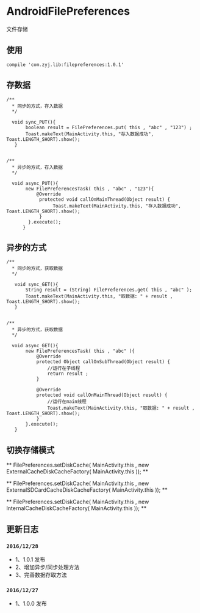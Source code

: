 # AndroidFilePreferences
文件存储

## 使用

```
compile 'com.zyj.lib:filepreferences:1.0.1'

```

## 存数据

```
/**
  * 同步的方式，存入数据
  */

  void sync_PUT(){
       boolean result = FilePreferences.put( this , "abc" , "123") ;
       Toast.makeText(MainActivity.this, "存入数据成功", Toast.LENGTH_SHORT).show();
   }


/**
  * 异步的方式，存入数据
  */

  void async_PUT(){
       new FilePreferencesTask( this , "abc" , "123"){
           @Override
            protected void callOnMainThread(Object result) {
                 Toast.makeText(MainActivity.this, "存入数据成功", Toast.LENGTH_SHORT).show();
            }
        }.execute();
      }

```

## 异步的方式

```
/**
  * 同步的方式，获取数据
  */

   void sync_GET(){
       String result = (String) FilePreferences.get( this , "abc" );
       Toast.makeText(MainActivity.this, "取数据: " + result , Toast.LENGTH_SHORT).show();
   }


/**
  * 异步的方式，获取数据
  */

  void async_GET(){
       new FilePreferencesTask( this , "abc" ){
           @Override
           protected Object callOnSubThread(Object result) {
               //运行在子线程
               return result ;
           }

           @Override
           protected void callOnMainThread(Object result) {
               //运行在main线程
               Toast.makeText(MainActivity.this, "取数据: " + result , Toast.LENGTH_SHORT).show();
           }
       }.execute();
   }

```

## 切换存储模式


** FilePreferences.setDiskCache( MainActivity.this , new ExternalCacheDiskCacheFactory( MainActivity.this ));  **

** FilePreferences.setDiskCache( MainActivity.this , new ExternalSDCardCacheDiskCacheFactory( MainActivity.this )); **

** FilePreferences.setDiskCache( MainActivity.this , new InternalCacheDiskCacheFactory( MainActivity.this )); **



## 更新日志

### `2016/12/28`

- 1、1.0.1 发布
- 2、增加异步/同步处理方法
- 3、完善数据存取方法


### `2016/12/27`

- 1、1.0.0 发布


